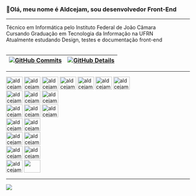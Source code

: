 ### 🙂Olá, meu nome é Aldcejam, sou desenvolvedor Front-End

  <hr/>
  Técnico em Informática pelo Instituto Federal de João Câmara <br>
  Cursando Graduação em Tecnologia da Informação na UFRN <br>
  Atualmente estudando Design, testes e documentação front-end
<div style="display: inline_block"><br> 
 
 | [![GitHub Commits](http://github-profile-summary-cards.vercel.app/api/cards/productive-time?username=Aldcejam&theme=dracula&utcOffset=-3)](https://github.com/vn7n24fzkq/github-profile-summary-cards) | [![GitHub Details](http://github-profile-summary-cards.vercel.app/api/cards/profile-details?username=Aldcejam&theme=dracula)](https://github.com/vn7n24fzkq/github-profile-summary-cards) |  
 | ----------- | ----------- |
  <hr/>
  
<div style="display: inline-block;">  
  <img width="45px" height="35px" src="https://cdn.jsdelivr.net/gh/devicons/devicon/icons/html5/html5-original.svg" alt="aldcejam_HTML5"/> 
  <img width="45px" height="35px" src="https://cdn.jsdelivr.net/gh/devicons/devicon/icons/css3/css3-original.svg" alt="aldcejam_CSS3"/>
  <img width="45px" height="35px" src="https://cdn.jsdelivr.net/gh/devicons/devicon/icons/javascript/javascript-plain.svg" alt="aldcejam_JavaScript" />
  <img width="45px" height="35px" src="https://cdn.jsdelivr.net/gh/devicons/devicon/icons/typescript/typescript-plain.svg" alt="aldcejam_TypeScript" />
</div> 

<div style="display: inline-block;">
  <img width="45px" height="35px" src="https://cdn.jsdelivr.net/gh/devicons/devicon/icons/sass/sass-original.svg" alt="aldcejam_Sass"/>
  <img width="45px" height="35px" src="https://cdn.jsdelivr.net/gh/devicons/devicon/icons/tailwindcss/tailwindcss-plain.svg" alt="aldcejam_Tailwind CSS" />
  <img width="45px" height="35px" src="https://cdn.jsdelivr.net/gh/devicons/devicon/icons/materialui/materialui-original.svg" alt="aldcejam_Material-UI" />
</div> 
<div>
  <img width="45px" height="35px" src="https://cdn.jsdelivr.net/gh/devicons/devicon/icons/storybook/storybook-original.svg" alt="aldcejam_storybook" />
  <img width="45px" height="35px" src="https://cdn.jsdelivr.net/gh/devicons/devicon/icons/redux/redux-original.svg" alt="aldcejam_redux" />
  <img width="45px" height="35px" src="https://cdn.jsdelivr.net/gh/devicons/devicon/icons/jest/jest-plain.svg" alt="aldcejam_Jest" />
          
</div>

<div style="display: inline-block;"> 
  <img width="45px" height="35px" src="https://cdn.jsdelivr.net/gh/devicons/devicon/icons/angularjs/angularjs-plain.svg" alt="aldcejam_AngularJS" />
  <img width="45px" height="35px" src="https://cdn.jsdelivr.net/gh/devicons/devicon/icons/react/react-original.svg" alt="aldcejam_React" />
  <img width="45px" height="35px" src="https://cdn.jsdelivr.net/gh/devicons/devicon/icons/nextjs/nextjs-original.svg" alt="aldcejam_Next.js" />
</div>

<div>
  <img width="45px" height="35px" src="https://cdn.jsdelivr.net/gh/devicons/devicon/icons/nodejs/nodejs-original.svg" alt="aldcejam_Node.js" />
  <img width="45px" height="35px" src="https://cdn.jsdelivr.net/gh/devicons/devicon/icons/express/express-original-wordmark.svg" alt="aldcejam_Express.js" /> 
</div>

<div>
  <img width="45px" height="35px" src="https://cdn.jsdelivr.net/gh/devicons/devicon/icons/java/java-original-wordmark.svg" alt="aldcejam_Java" />
  <img width="45px" height="35px" src="https://cdn.jsdelivr.net/gh/devicons/devicon/icons/spring/spring-original.svg" alt="aldcejam_Spring" />
</div>
<div>
  <img width="45px" height="35px" src="https://cdn.jsdelivr.net/gh/devicons/devicon/icons/mysql/mysql-original-wordmark.svg" alt="aldcejam_mysql"/>
  <img width="45px" height="35px" src="https://cdn.jsdelivr.net/gh/devicons/devicon/icons/postgresql/postgresql-original-wordmark.svg" alt="aldcejam_postgresql"/>
          
</div>
<div>
  <img width="45px" height="35px" src="https://cdn.jsdelivr.net/gh/devicons/devicon/icons/docker/docker-original-wordmark.svg" alt="aldcejam_Docker" />  
  <img width="45px" height="35px" src="https://cdn.jsdelivr.net/gh/devicons/devicon/icons/linux/linux-original.svg" ald="aldcejam_Linux" />
</div>
 <hr style="border-color: #00ff00;"/>
 
 <div style="">
   <div align='left'>
<a height="150em" href="http://www.github.com/Aldcejam">
  <img src="https://github-readme-streak-stats.herokuapp.com/?user=Aldcejam&stroke=bd93f9&background=171717&ring=3382ed&fire=3382ed&currStreakNum=bd93f9&currStreakLabel=3382ed&sideNums=bd93f9&sideLabels=bd93f9&dates=bd93f9&hide_border=true" /></a>
</div>
 </div>

